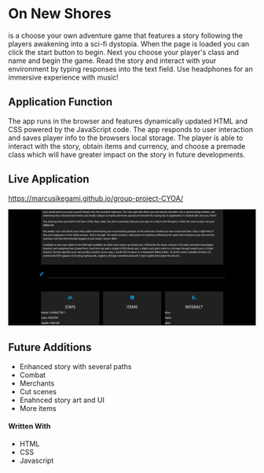 # On New Shores

is a choose your own adventure game that features a story following the players awakening into a sci-fi dystopia. When the page is loaded you can click the start button to begin. Next you choose your player's class and name and begin the game. Read the story and interact with your environment by typing responses into the text field. Use headphones for an immersive experience with music!

## Application Function


The app runs in the browser and features dynamically updated HTML and CSS powered by the JavaScript code. The app responds to user interaction and saves player info to the browsers local storage. The player is able to interact with the story, obtain items and currency, and choose a premade class which will have greater impact on the story in future developments.

## Live Application

https://marcusikegami.github.io/group-project-CYOA/



![Gameplay screenshot](https://github.com/marcusikegami/group-project-CYOA/blob/main/assets/images/appdemo.png?raw=true)

## Future Additions

* Enhanced story with several paths
* Combat
* Merchants
* Cut scenes
* Enahnced story art and UI
* More items

#### Written With
* HTML
* CSS
* Javascript